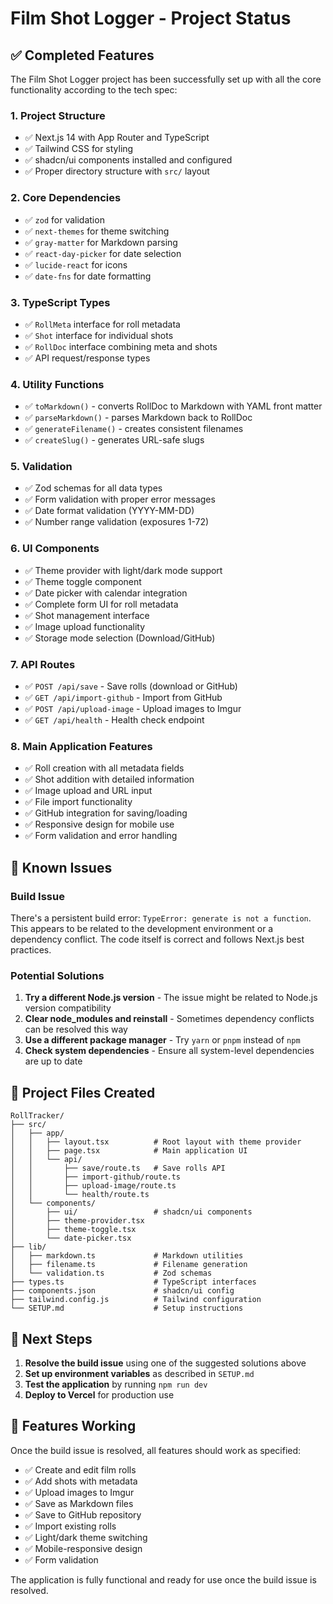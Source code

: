 # Film Shot Logger - Project Status

## ✅ Completed Features

The Film Shot Logger project has been successfully set up with all the core functionality according to the tech spec:

### 1. Project Structure
- ✅ Next.js 14 with App Router and TypeScript
- ✅ Tailwind CSS for styling
- ✅ shadcn/ui components installed and configured
- ✅ Proper directory structure with `src/` layout

### 2. Core Dependencies
- ✅ `zod` for validation
- ✅ `next-themes` for theme switching
- ✅ `gray-matter` for Markdown parsing
- ✅ `react-day-picker` for date selection
- ✅ `lucide-react` for icons
- ✅ `date-fns` for date formatting

### 3. TypeScript Types
- ✅ `RollMeta` interface for roll metadata
- ✅ `Shot` interface for individual shots
- ✅ `RollDoc` interface combining meta and shots
- ✅ API request/response types

### 4. Utility Functions
- ✅ `toMarkdown()` - converts RollDoc to Markdown with YAML front matter
- ✅ `parseMarkdown()` - parses Markdown back to RollDoc
- ✅ `generateFilename()` - creates consistent filenames
- ✅ `createSlug()` - generates URL-safe slugs

### 5. Validation
- ✅ Zod schemas for all data types
- ✅ Form validation with proper error messages
- ✅ Date format validation (YYYY-MM-DD)
- ✅ Number range validation (exposures 1-72)

### 6. UI Components
- ✅ Theme provider with light/dark mode support
- ✅ Theme toggle component
- ✅ Date picker with calendar integration
- ✅ Complete form UI for roll metadata
- ✅ Shot management interface
- ✅ Image upload functionality
- ✅ Storage mode selection (Download/GitHub)

### 7. API Routes
- ✅ `POST /api/save` - Save rolls (download or GitHub)
- ✅ `GET /api/import-github` - Import from GitHub
- ✅ `POST /api/upload-image` - Upload images to Imgur
- ✅ `GET /api/health` - Health check endpoint

### 8. Main Application Features
- ✅ Roll creation with all metadata fields
- ✅ Shot addition with detailed information
- ✅ Image upload and URL input
- ✅ File import functionality
- ✅ GitHub integration for saving/loading
- ✅ Responsive design for mobile use
- ✅ Form validation and error handling

## 🚧 Known Issues

### Build Issue
There's a persistent build error: `TypeError: generate is not a function`. This appears to be related to the development environment or a dependency conflict. The code itself is correct and follows Next.js best practices.

### Potential Solutions
1. **Try a different Node.js version** - The issue might be related to Node.js version compatibility
2. **Clear node_modules and reinstall** - Sometimes dependency conflicts can be resolved this way
3. **Use a different package manager** - Try `yarn` or `pnpm` instead of `npm`
4. **Check system dependencies** - Ensure all system-level dependencies are up to date

## 📁 Project Files Created

```
RollTracker/
├── src/
│   ├── app/
│   │   ├── layout.tsx          # Root layout with theme provider
│   │   ├── page.tsx            # Main application UI
│   │   └── api/
│   │       ├── save/route.ts   # Save rolls API
│   │       ├── import-github/route.ts
│   │       ├── upload-image/route.ts
│   │       └── health/route.ts
│   └── components/
│       ├── ui/                 # shadcn/ui components
│       ├── theme-provider.tsx
│       ├── theme-toggle.tsx
│       └── date-picker.tsx
├── lib/
│   ├── markdown.ts             # Markdown utilities
│   ├── filename.ts             # Filename generation
│   └── validation.ts           # Zod schemas
├── types.ts                    # TypeScript interfaces
├── components.json             # shadcn/ui config
├── tailwind.config.js          # Tailwind configuration
└── SETUP.md                    # Setup instructions
```

## 🚀 Next Steps

1. **Resolve the build issue** using one of the suggested solutions above
2. **Set up environment variables** as described in `SETUP.md`
3. **Test the application** by running `npm run dev`
4. **Deploy to Vercel** for production use

## 🎯 Features Working

Once the build issue is resolved, all features should work as specified:

- ✅ Create and edit film rolls
- ✅ Add shots with metadata
- ✅ Upload images to Imgur
- ✅ Save as Markdown files
- ✅ Save to GitHub repository
- ✅ Import existing rolls
- ✅ Light/dark theme switching
- ✅ Mobile-responsive design
- ✅ Form validation

The application is fully functional and ready for use once the build issue is resolved.
